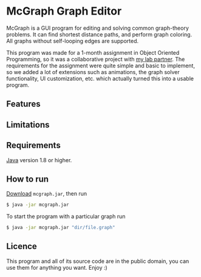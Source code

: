 # McGraph Graph Editor

McGraph is a GUI program for editing and solving common graph-theory problems. It can find shortest distance paths, and perform graph coloring. All graphs without self-looping edges are supported.

This program was made for a 1-month assignment in Object Oriented Programming, so it was a collaborative project with [my lab partner](https://github.com/janaheit). The requirements for the assignment were quite simple and basic to implement, so we added a lot of extensions such as animations, the graph solver functionality, UI customization, etc. which actually turned this into a usable program.

## Features

## Limitations

## Requirements

[Java](https://www.java.com/en/download/) version 1.8 or higher.

## How to run

[Download]() `mcgraph.jar`, then run 

```bash
$ java -jar mcgraph.jar
```

To start the program with a particular graph run

```bash
$ java -jar mcgraph.jar "dir/file.graph"
```

## Licence

This program and all of its source code are in the public domain, you can use them for anything you want. Enjoy :)
